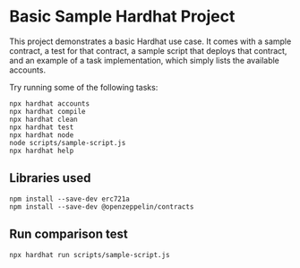 # Basic Sample Hardhat Project

This project demonstrates a basic Hardhat use case. It comes with a sample contract, a test for that contract, a sample script that deploys that contract, and an example of a task implementation, which simply lists the available accounts.

Try running some of the following tasks:

```shell
npx hardhat accounts
npx hardhat compile
npx hardhat clean
npx hardhat test
npx hardhat node
node scripts/sample-script.js
npx hardhat help
```

## Libraries used

```
npm install --save-dev erc721a
npm install --save-dev @openzeppelin/contracts
```

## Run comparison test

```
npx hardhat run scripts/sample-script.js
```